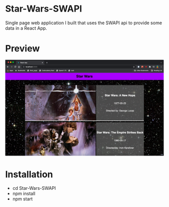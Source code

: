 # Star-Wars-SWAPI

Single page web application I built that uses the SWAPI api to provide some data in a React App.

# Preview
![alt text](https://github.com/McGuire00/Star-Wars-SWAPI/blob/main/preview.png)

# Installation
* cd Star-Wars-SWAPI
* npm install
* npm start


